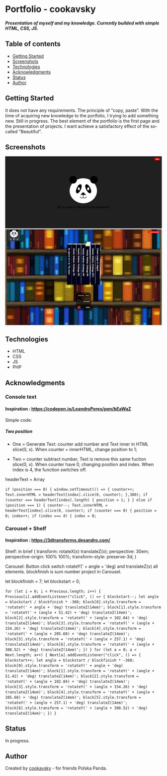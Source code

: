# Portfolio - cookavsky
**_Presentation of myself and my knowledge. Currently builded with simple HTML, CSS, JS._**

## Table of contents
* [Getting Started](#getting-started)
* [Screenshots](#screenshots)
* [Technologies](#technologies)
* [Acknowledgments](#acknowledgments)
* [Status](#status)
* [Author](#author)

## Getting Started
It does not have any requirements. The principle of "copy, paste". With the time of acquiring new knowledge to the portfolio, I trying to add something new. Still in progress. The best element of the portfolio is the first page and the presentation of projects. I want achieve a satisfactory effect of the so-called "Beautiful".

## Screenshots
![Example screenshot](./img/screencapture1.jpg)
![Example screenshot](./img/screencapture2.jpg)

## Technologies
* HTML
* CSS
* JS
* PHP

## Acknowledgments
### Console text
#### Inspiration : https://codepen.io/LeandroPeres/pen/bEaWaZ

Simple code:
##### Two position
* One = Generate Text: counter add number and Text inner in HTML slice(0, x). When counter = innerHTML, change position to 1;

* Two = counter subtract number, Text is remove this same fuction slice(0, x). When counter have 0, changing position and index. When index is 4,
the function switches off.

headerText = Array

`if (position === 0) {
        window.setTimeout(() => {
            counter++;
            Text.innerHTML = headerText[index].slice(0, counter);
        },300);
        if (counter === headerText[index].length) {
            position = 1;
        }
    } else if (position === 1) {
        counter--;
        Text.innerHTML = headerText[index].slice(0, counter);
        if (counter === 0) {
            position = 0;
            index++;
            if (index === 4) {
                index = 0;`

### Carousel + Shelf
#### Inspiration : https://3dtransforms.desandro.com/

Shelf: in brief (
    transform: rotateX(x) translateZ(x);
    perspective: 30em;
    perspective-origin: 100% 100%;
    transform-style: preserve-3d;
    )

Carousel:
Button click switch rotateY(' + angle + 'deg) and translateZ(x) all elements. blockfinish is sum number project in Carousel.

let blockfinish = 7;
let blockstart = 0;

`for (let i = 0; i < Previous.length; i++) {
        Previous[i].addEventListener("click", () => {
            blockstart--;
            let angle = blockstart / blockfinish * -360;
            block[0].style.transform = 'rotateY(' + angle + 'deg) translateZ(14em)';
            block[1].style.transform = 'rotateY(' + (angle + 51.42) + 'deg) translateZ(14em)';
            block[2].style.transform = 'rotateY(' + (angle + 102.84) + 'deg) translateZ(14em)';
            block[3].style.transform = 'rotateY(' + (angle + 154.26) + 'deg) translateZ(14em)';
            block[4].style.transform = 'rotateY(' + (angle + 205.68) + 'deg) translateZ(14em)';
            block[5].style.transform = 'rotateY(' + (angle + 257.1) + 'deg) translateZ(14em)';
            block[6].style.transform = 'rotateY(' + (angle + 308.52) + 'deg) translateZ(14em)';
        })
    }
    for (let a = 0; a < Next.length; a++) {
        Next[a].addEventListener("click", () => {
            blockstart++;
            let angle = blockstart / blockfinish * -360;
            block[0].style.transform = 'rotateY(' + angle + 'deg) translateZ(14em)';
            block[1].style.transform = 'rotateY(' + (angle + 51.42) + 'deg) translateZ(14em)';
            block[2].style.transform = 'rotateY(' + (angle + 102.84) + 'deg) translateZ(14em)';
            block[3].style.transform = 'rotateY(' + (angle + 154.26) + 'deg) translateZ(14em)';
            block[4].style.transform = 'rotateY(' + (angle + 205.68) + 'deg) translateZ(14em)';
            block[5].style.transform = 'rotateY(' + (angle + 257.1) + 'deg) translateZ(14em)';
            block[6].style.transform = 'rotateY(' + (angle + 308.52) + 'deg) translateZ(14em)';
        })
    }`

## Status
In progress.

## Author
Created by [cookavsky](https://www.cookavsky.com/) - for friends Polska Panda.
